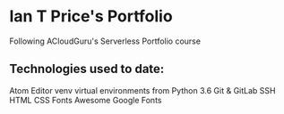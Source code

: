 # Ian T Price's Portfolio

Following ACloudGuru's Serverless Portfolio course

## Technologies used to date:

Atom Editor
venv virtual environments from Python 3.6
Git & GitLab
SSH
HTML
CSS
Fonts Awesome
Google Fonts
